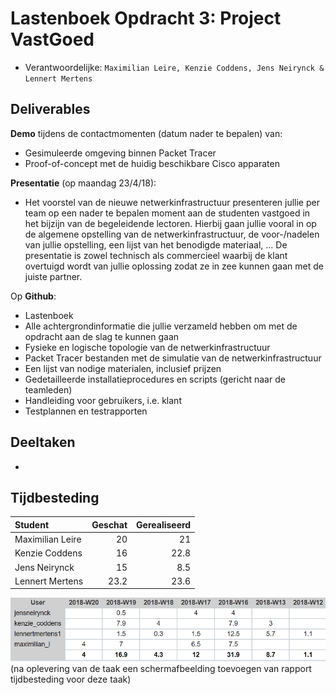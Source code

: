 # Lastenboek Opdracht 3: Project VastGoed

* Verantwoordelijke: `Maximilian Leire, Kenzie Coddens, Jens Neirynck & Lennert Mertens`

## Deliverables

**Demo** tijdens de contactmomenten (datum nader te bepalen) van:

- Gesimuleerde omgeving binnen Packet Tracer
- Proof-of-concept met de huidig beschikbare Cisco apparaten

**Presentatie** (op maandag 23/4/18):

- Het voorstel van de nieuwe netwerkinfrastructuur presenteren jullie per team op een nader te bepalen moment aan de studenten vastgoed in het bijzijn van de begeleidende lectoren. Hierbij gaan jullie vooral in op de algemene opstelling van de netwerkinfrastructuur, de voor-/nadelen van jullie opstelling, een lijst van het benodigde materiaal, ... De presentatie is zowel technisch als commercieel waarbij de klant overtuigd wordt van jullie oplossing zodat ze in zee kunnen gaan met de juiste partner.

Op **Github**:

- Lastenboek
- Alle achtergrondinformatie die jullie verzameld hebben om met de opdracht aan de slag te kunnen gaan
- Fysieke en logische topologie van de netwerkinfrastructuur
- Packet Tracer bestanden met de simulatie van de netwerkinfrastructuur
- Een lijst van nodige materialen, inclusief prijzen
- Gedetailleerde installatieprocedures en scripts (gericht naar de teamleden)
- Handleiding voor gebruikers, i.e. klant
- Testplannen en testrapporten

## Deeltaken

* 

## Tijdbesteding

| Student           | Geschat | Gerealiseerd |
| :---              |    ---: |         ---: |
| Maximilian Leire  |      20   |      21        |
| Kenzie Coddens    |    16   |    22.8      |
| Jens Neirynck     |    15   |    8.5       |
| Lennert Mertens   |    23.2 |    23.6      |

<img src="fotos/opdracht3.png">
(na oplevering van de taak een schermafbeelding toevoegen van rapport tijdbesteding voor deze taak)
